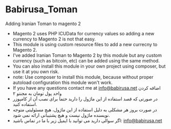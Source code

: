 # Babirusa_Toman
Adding Iranian Toman to magento 2
- Magento 2 uses PHP ICUData for currency values so adding a new currency to Magento 2 is not that easy.
- This module is using custom resource files to add a new currecny to Magento 2.
- I've added Iranian Toman to Magento 2 by this module but any custom currency (such as bitcoin, etc) can be added using the same method.
- You can also install this module in your own project using composer, but use it at you own risk.
- note: Use composer to install this module, because without proper autoload configuration this module won't work.
- If you have any questions contact me at info@babirusa.net
 اضافه کردن واحد پول تومان به مجنتو ۲
- در صورتی که قصد استفاده از این ماژول را دارید حتما برای نصب آن از کامپوزر استفاده کنید.
- در صورت بروز هر مشکلی به دلیل استفاده از این ماژول، هیچ مسئولیتی متوجه نویسنده ماژول نیست و هیچ پشتیبانی ارائه نمی شود.
- اگر سوالی دارید می توانید با ایمیل زیر با ما در تماس باشید:
info@babirusa.net
